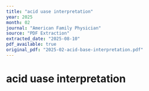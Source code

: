 ```yaml
---
title: "acid uase interpretation"
year: 2025
month: 02
journal: "American Family Physician"
source: "PDF Extraction"
extracted_date: "2025-08-10"
pdf_available: true
original_pdf: "2025-02-acid-base-interpretation.pdf"
---
```


# acid uase interpretation

